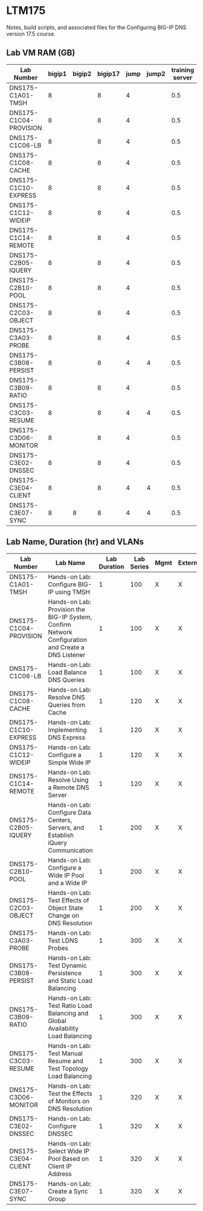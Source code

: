 # LTM175

Notes, build scripts, and associated files for the Configuring BIG-IP DNS version 17.5 course.

## Lab VM RAM (GB)

|Lab Number            |bigip1|bigip2|bigip17|jump|jump2|training server|
|----------------------|------|------|-------|----|-----|---------------|
|DNS175-C1A01-TMSH     |8     |      |8      |4   |     |0.5            |
|DNS175-C1C04-PROVISION|8     |      |8      |4   |     |0.5            |
|DNS175-C1C06-LB       |8     |      |8      |4   |     |0.5            |
|DNS175-C1C08-CACHE    |8     |      |8      |4   |     |0.5            |
|DNS175-C1C10-EXPRESS  |8     |      |8      |4   |     |0.5            |
|DNS175-C1C12-WIDEIP   |8     |      |8      |4   |     |0.5            |
|DNS175-C1C14-REMOTE   |8     |      |8      |4   |     |0.5            |
|DNS175-C2B05-IQUERY   |8     |      |8      |4   |     |0.5            |
|DNS175-C2B10-POOL     |8     |      |8      |4   |     |0.5            |
|DNS175-C2C03-OBJECT   |8     |      |8      |4   |     |0.5            |
|DNS175-C3A03-PROBE    |8     |      |8      |4   |     |0.5            |
|DNS175-C3B08-PERSIST  |8     |      |8      |4   |4    |0.5            |
|DNS175-C3B09-RATIO    |8     |      |8      |4   |     |0.5            |
|DNS175-C3C03-RESUME   |8     |      |8      |4   |4    |0.5            |
|DNS175-C3D06-MONITOR  |8     |      |8      |4   |     |0.5            |
|DNS175-C3E02-DNSSEC   |8     |      |8      |4   |     |0.5            |
|DNS175-C3E04-CLIENT   |8     |      |8      |4   |4    |0.5            |
|DNS175-C3E07-SYNC     |8     |8     |8      |4   |4    |0.5            |

## Lab Name, Duration (hr) and VLANs

|Lab Number            |Lab Name                                                                                          |Lab Duration|Lab Series|Mgmt|External|Internal|Internet|
|----------------------|--------------------------------------------------------------------------------------------------|------------|----------|----|--------|--------|--------|
|DNS175-C1A01-TMSH     |Hands-on Lab: Configure BIG-IP using TMSH                                                         |1           |100       |X   |X       |X       |        |
|DNS175-C1C04-PROVISION|Hands-on Lab: Provision the BIG-IP System, Confirm Network Configuration and Create a DNS Listener|1           |100       |X   |X       |X       |        |
|DNS175-C1C06-LB       |Hands-on Lab: Load Balance DNS Queries                                                            |1           |100       |X   |X       |X       |        |
|DNS175-C1C08-CACHE    |Hands-on Lab: Resolve DNS Queries from Cache                                                      |1           |120       |X   |X       |X       |        |
|DNS175-C1C10-EXPRESS  |Hands-on Lab: Implementing DNS Express                                                            |1           |120       |X   |X       |X       |        |
|DNS175-C1C12-WIDEIP   |Hands-on Lab: Configure a Simple Wide IP                                                          |1           |120       |X   |X       |X       |        |
|DNS175-C1C14-REMOTE   |Hands-on Lab: Resolve Using a Remote DNS Server                                                   |1           |120       |X   |X       |X       |        |
|DNS175-C2B05-IQUERY   |Hands-on Lab: Configure Data Centers, Servers, and Establish iQuery Communication                 |1           |200       |X   |X       |X       |        |
|DNS175-C2B10-POOL     |Hands-on Lab: Configure a Wide IP Pool and a Wide IP                                              |1           |200       |X   |X       |X       |        |
|DNS175-C2C03-OBJECT   |Hands-on Lab: Test Effects of Object State Change on DNS Resolution                               |1           |200       |X   |X       |X       |        |
|DNS175-C3A03-PROBE    |Hands-on Lab: Test LDNS Probes                                                                    |1           |300       |X   |X       |X       |        |
|DNS175-C3B08-PERSIST  |Hands-on Lab: Test Dynamic Persistence and Static Load Balancing                                  |1           |300       |X   |X       |X       |        |
|DNS175-C3B09-RATIO    |Hands-on Lab: Test Ratio Load Balancing and Global Availability Load Balancing                    |1           |300       |X   |X       |X       |        |
|DNS175-C3C03-RESUME   |Hands-on Lab: Test Manual Resume and Test Topology Load Balancing                                 |1           |300       |X   |X       |X       |        |
|DNS175-C3D06-MONITOR  |Hands-on Lab: Test the Effects of Monitors on DNS Resolution                                      |1           |320       |X   |X       |X       |        |
|DNS175-C3E02-DNSSEC   |Hands-on Lab: Configure DNSSEC                                                                    |1           |320       |X   |X       |X       |        |
|DNS175-C3E04-CLIENT   |Hands-on Lab: Select Wide IP Pool Based on Client IP Address                                      |1           |320       |X   |X       |X       |        |
|DNS175-C3E07-SYNC     |Hands-on Lab: Create a Sync Group                                                                 |1           |320       |X   |X       |X       |        |
